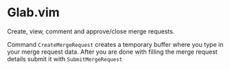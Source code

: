 # Glab.vim

Create, view, comment and approve/close merge requests.

Command `CreateMergeRequest` creates a temporary buffer where you type in your merge request data.
After you are done with filling the merge request details submit it with `SubmitMergeRequest`
